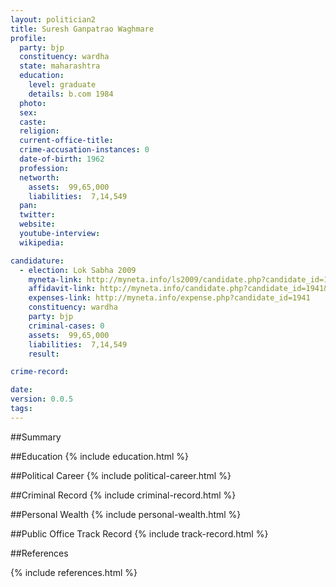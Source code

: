 ```yaml
---
layout: politician2
title: Suresh Ganpatrao Waghmare
profile: 
  party: bjp
  constituency: wardha
  state: maharashtra
  education: 
    level: graduate
    details: b.com 1984
  photo: 
  sex: 
  caste: 
  religion: 
  current-office-title: 
  crime-accusation-instances: 0
  date-of-birth: 1962
  profession: 
  networth: 
    assets:  99,65,000
    liabilities:  7,14,549
  pan: 
  twitter: 
  website: 
  youtube-interview: 
  wikipedia: 

candidature: 
  - election: Lok Sabha 2009
    myneta-link: http://myneta.info/ls2009/candidate.php?candidate_id=1941
    affidavit-link: http://myneta.info/candidate.php?candidate_id=1941&scan=original
    expenses-link: http://myneta.info/expense.php?candidate_id=1941
    constituency: wardha 
    party: bjp
    criminal-cases: 0
    assets:  99,65,000
    liabilities:  7,14,549
    result:  

crime-record: 

date: 
version: 0.0.5
tags: 
---
```

##Summary


##Education
{% include education.html %}


##Political Career
{% include political-career.html %}


##Criminal Record
{% include criminal-record.html %}


##Personal Wealth
{% include personal-wealth.html %}


##Public Office Track Record
{% include track-record.html %}


##References


{% include references.html %}